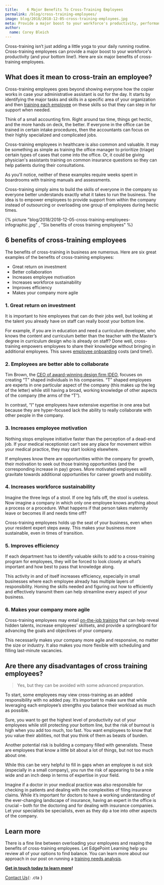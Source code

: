 ```yaml
---
title:    6 Major Benefits To Cross-Training Employees
permalink: /blog/cross-training-employees/
image: blog/2018/2018-12-05-cross-training-employees.jpg
meta: Provide a major boost to your workforce's productivity, performance, and bottom line with cross-training. Here's why cross-training employees is so important and how to get started. 
author:
  name: Corey Bleich 
---
```


Cross-training isn’t just adding a little yoga to your daily running routine. Cross-training employees can provide a major boost to your workforce's productivity (and your bottom line!). Here are six major benefits of cross-training employees.

## What does it mean to cross-train an employee?

Cross-training employees goes beyond showing everyone how the copier works in case your administrative assistant is out for the day. It starts by identifying the major tasks and skills in a specific area of your organization and then [training each employee](/blog/how-to-train-new-employees/) on these skills so that they can step in for support when needed.

Think of a small accounting firm. Right around tax time, things get hectic, and the more hands on deck, the better. If everyone in the office can be trained in certain intake procedures, then the accountants can focus on their highly specialized and complicated jobs.

Cross-training employees in healthcare is also common and valuable. It may be something as simple as training the office manager to prioritize (triage) certain types of cases that come into the office. Or, it could be giving physician's assistants training on common insurance questions so they can help patients during their consultations.

As you'll notice, neither of these examples require weeks spent in boardrooms with training manuals and assessments.

Cross-training simply aims to build the skills of everyone in the company so everyone better understands exactly what it takes to run the business. The idea is to empower employees to provide support from within the company instead of outsourcing or overloading one group of employees during hectic times.

{% picture "blog/2018/2018-12-05-cross-training-employees-infographic.jpg" , "Six benefits of cross training employees" %}

## 6 benefits of cross-training employees

The benefits of cross-training in business are numerous. Here are six great examples of the benefits of cross-training employees:

* Great return on investment
* Better collaboration
* Increases employee motivation
* Increases workforce sustainability
* Improves efficiency
* Makes your company more agile

### 1. Great return on investment

It is important to hire employees that can do their jobs well, but looking at the talent you already have on staff can really boost your bottom line.

For example, if you are in education and need a curriculum developer, who knows the content and curriculum better than the teacher with the Master’s degree in curriculum design who is already on staff? Done well, cross-training empowers employees to share their knowledge without bringing in additional employees. This saves [employee onboarding](/blog/employee-onboarding/) costs (and time!).

### 2. Employees are better able to collaborate

Tim Brown, the [CEO of award-winning design firm IDEO](https://chiefexecutive.net/ideo-ceo-tim-brown-t-shaped-stars-the-backbone-of-ideoaes-collaborative-culture__trashed/), focuses on creating “T” shaped individuals in his companies. “T” shaped employees are experts in one particular aspect of the company (this makes up the leg of the letter) while still having a broad, working knowledge of other aspects of the company (the arms of the “T”).

In contrast, “I” type employees have extensive expertise in one area but because they are hyper-focused lack the ability to really collaborate with other people in the company.

### 3. Increases employee motivation

Nothing stops employee initiative faster than the perception of a dead-end job. If your medical receptionist can’t see any place for movement within your medical practice, they may start looking elsewhere.

If employees know there are opportunities within the company for growth, their motivation to seek out those training opportunities (and the corresponding increase in pay) grows. More motivated employees will gravitate towards additional opportunities for career growth and mobility.

### 4. Increases workforce sustainability

Imagine the three legs of a stool. If one leg falls off, the stool is useless. Now imagine a company in which only one employee knows anything about a process or a procedure. What happens if that person takes maternity leave or becomes ill and needs time off?

Cross-training employees holds up the seat of your business, even when your resident expert steps away. This makes your business more sustainable, even in times of transition.

### 5. Improves efficiency

If each department has to identify valuable skills to add to a cross-training program for employees, they will be forced to look closely at what’s important and how best to pass that knowledge along.

This activity in and of itself increases efficiency, especially in small businesses where each employee already has multiple layers of responsibility. Honing the skills needed and figuring out how to efficiently and effectively transmit them can help streamline every aspect of your business.

### 6. Makes your company more agile

Cross-training employees may entail [on-the-job training](/blog/on-the-job-training-advantages/) that can help reveal hidden talents, increase employees’ skillsets, and provide a springboard for advancing the goals and objectives of your company.

This necessarily makes your company more agile and responsive, no matter the size or industry. It also makes you more flexible with scheduling and filling last-minute vacancies.

## Are there any disadvantages of cross training employees?

>Yes, but they can be avoided with some advanced preparation.

To start, some employees may view cross-training as an added responsibility with no added pay. It’s important to make sure that while leveraging each employee’s strengths you balance their workload as much as possible.

Sure, you want to get the highest level of productivity out of your employees while still protecting your bottom line, but the risk of burnout is high when you add too much, too fast. You want employees to know that you value their abilities, not that you think of them as beasts of burden.

Another potential risk is building a company filled with generalists. These are employees that know a little bit about a lot of things, but not too much about one.

While this can be very helpful to fill in gaps when an employee is out sick (especially in a small company), you run the risk of appearing to be a mile wide and an inch deep in terms of expertise in your field.

Imagine if a doctor in your medical practice was also responsible for checking in patients and dealing with the complexities of filing insurance claims. While it’s important for doctors to have a working understanding of the ever-changing landscape of insurance, having an expert in the office is crucial – both for the doctoring and for dealing with insurance companies. Let your specialists be specialists, even as they dip a toe into other aspects of the company.

## Learn more

There is a fine line between overloading your employees and reaping the benefits of cross-training employees. Let EdgePoint Learning help you review all of your options to find balance. You can learn more about our approach in our post on running a [training needs analysis](/blog/training-needs-analysis/). 

<strong>[Get in touch today to learn more](/contact/)!</strong>

[Contact Us](/contact/ ){: .cta }
